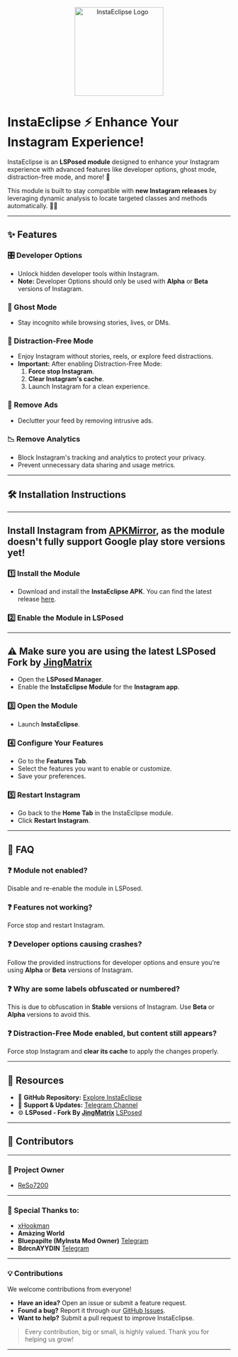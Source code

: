 <p align="center">
  <img src="https://github.com/ReSo7200/InstaEclipse/blob/main/assets/logo.png" alt="InstaEclipse Logo" width="200"/>
</p>

# InstaEclipse ⚡ Enhance Your Instagram Experience!  

InstaEclipse is an **LSPosed module** designed to enhance your Instagram experience with advanced features like developer options, ghost mode, distraction-free mode, and more! 🚀

This module is built to stay compatible with **new Instagram releases** by leveraging dynamic analysis to locate targeted classes and methods automatically. 🧠✨  

---
## ✨ Features  

### 🎛️ Developer Options  
- Unlock hidden developer tools within Instagram.  
- **Note:** Developer Options should only be used with **Alpha** or **Beta** versions of Instagram.  

### 👻 Ghost Mode  
- Stay incognito while browsing stories, lives, or DMs.    

### 🧘 Distraction-Free Mode  
- Enjoy Instagram without stories, reels, or explore feed distractions.  
- **Important:** After enabling Distraction-Free Mode:  
  1. **Force stop Instagram**.  
  2. **Clear Instagram's cache**.  
  3. Launch Instagram for a clean experience.  

### 🚫 Remove Ads  
- Declutter your feed by removing intrusive ads.

### 📉 Remove Analytics  
- Block Instagram's tracking and analytics to protect your privacy.  
- Prevent unnecessary data sharing and usage metrics.  

---

## 🛠️ Installation Instructions  
---
Install Instagram from [APKMirror](https://www.apkmirror.com/apk/instagram/instagram-instagram/), as the module doesn't fully support Google play store versions yet!
---

### 1️⃣ Install the Module  
- Download and install the **InstaEclipse APK**. You can find the latest release [here](https://github.com/ReSo7200/InstaEclipse/releases).  

### 2️⃣ Enable the Module in LSPosed
---
⚠️ Make sure you are using the latest LSPosed Fork by [JingMatrix](https://github.com/JingMatrix/)
---
- Open the **LSPosed Manager**.  
- Enable the **InstaEclipse Module** for the **Instagram app**.  

### 3️⃣ Open the Module  
- Launch **InstaEclipse**.  

### 4️⃣ Configure Your Features  
- Go to the **Features Tab**.  
- Select the features you want to enable or customize.  
- Save your preferences.  

### 5️⃣ Restart Instagram  
- Go back to the **Home Tab** in the InstaEclipse module.  
- Click **Restart Instagram**.  

---

## 📖 FAQ  

### ❓ Module not enabled?  
Disable and re-enable the module in LSPosed.  

### ❓ Features not working?  
Force stop and restart Instagram.  

### ❓ Developer options causing crashes?  
Follow the provided instructions for developer options and ensure you're using **Alpha** or **Beta** versions of Instagram.  

### ❓ Why are some labels obfuscated or numbered?  
This is due to obfuscation in **Stable** versions of Instagram. Use **Beta** or **Alpha** versions to avoid this.  

### ❓ Distraction-Free Mode enabled, but content still appears?  
Force stop Instagram and **clear its cache** to apply the changes properly.  

---

## 📂 Resources  

- 🐙 **GitHub Repository:** [Explore InstaEclipse](https://github.com/ReSo7200/InstaEclipse)  
- 💬 **Support & Updates:** [Telegram Channel](https://t.me/InstaEclipse)
- ⚙️ **LSPosed - Fork By [JingMatrix](https://github.com/JingMatrix/)** [LSPosed](https://github.com/JingMatrix/LSPosed)

---

## 🎉 Contributors 

---

### 👑 Project Owner  
- [ReSo7200](https://github.com/ReSo7200/)  

---

### 🙌 Special Thanks to:  
- [xHookman](https://github.com/ReSo7200/)  
- **Amàzing World** 
- **Bluepapilte (MyInsta Mod Owner)** [Telegram](https://t.me/instasmashrepo)
- **BdrcnAYYDIN** [Telegram](https://t.me/BdrcnAYYDIN)

---

### 💡 Contributions  
We welcome contributions from everyone!  
- **Have an idea?** Open an issue or submit a feature request.  
- **Found a bug?** Report it through our [GitHub Issues](https://github.com/ReSo7200/InstaEclipse/issues).  
- **Want to help?** Submit a pull request to improve InstaEclipse.

> Every contribution, big or small, is highly valued. Thank you for helping us grow!  

---
